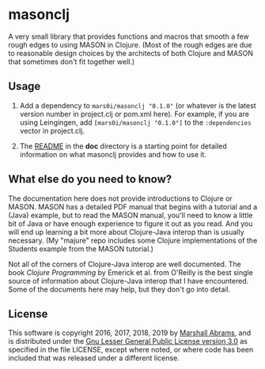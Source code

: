 masonclj
===

A very small library that provides functions and macros that smooth a
few rough edges to using MASON in Clojure.  (Most of the rough edges are
due to reasonable design choices by the architects of both Clojure and
MASON that sometimes don't fit together well.)

## Usage

1. Add a dependency to `mars0i/masonclj "0.1.0"` (or whatever is the latest
version number in project.clj or pom.xml here).  For example, if you are
using Leingingen, add `[mars0i/masonclj "0.1.0"]` to the
`:dependencies` vector in project.clj.

2. The
[README](https://github.com/mars0i/masonclj/blob/master/doc/README.md)
in the **doc** directory is a starting point for detailed information on
what masonclj provides and how to use it.

## What else do you need to know?

The documentation here does not provide introductions to Clojure or
MASON.  MASON has a detailed PDF manual that begins with a tutorial and
a (Java) example, but to read the MASON manual, you'll need to know a
little bit of Java or have enough experience to figure it out as you read.
And you will end up learning a bit more about Clojure-Java interop
than is usually necessary.  (My "majure" repo includes some Clojure
implementations of the Students example from the MASON tutorial.)

Not all of the corners of Clojure-Java interop are well documented.  The
book <em>Clojure Programming</em> by Emerick et al.  from O'Reilly is
the best single source of information about Clojure-Java interop that I
have encountered.  Some of the documents here may help, but they
don't go into detail.

## License

This software is copyright 2016, 2017, 2018, 2019 by [Marshall
Abrams](http://members.logical.net/~marshall/), and is distributed under
the [Gnu Lesser General Public License version
3.0](https://www.gnu.org/licenses/lgpl.html) as specified in the file
LICENSE, except where noted, or where code has been included that was
released under a different license.
